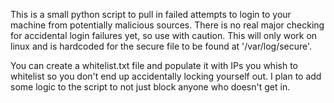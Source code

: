 This is a small python script to pull in failed attempts to login to your machine from potentially malicious sources.  There is no real major checking for accidental login failures yet, so use with caution.  This will only work on linux and is hardcoded for the secure file to be found at '/var/log/secure'.

You can create a whitelist.txt file and populate it with IPs you whish to whitelist so you don't end up accidentally locking yourself out.  I plan to add some logic to the script to not just block anyone who doesn't get in.
